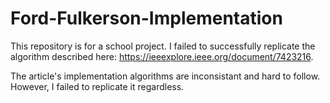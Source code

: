 # Ford-Fulkerson-Implementation

This repository is for a school project. 
I failed to successfully replicate the algorithm described here: https://ieeexplore.ieee.org/document/7423216.

The article's implementation algorithms are inconsistant and
hard to follow. However, I failed to replicate it regardless.
